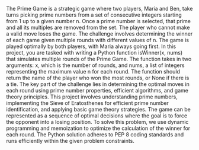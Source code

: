 The Prime Game is a strategic game where two players, Maria and Ben, take turns picking prime numbers from a set of consecutive integers starting from 1 up to a given number n. Once a prime number is selected, that prime and all its multiples are removed from the set. The player who cannot make a valid move loses the game. The challenge involves determining the winner of each game given multiple rounds with different values of n. The game is played optimally by both players, with Maria always going first.
In this project, you are tasked with writing a Python function isWinner(x, nums) that simulates multiple rounds of the Prime Game. The function takes in two arguments: x, which is the number of rounds, and nums, a list of integers representing the maximum value n for each round. The function should return the name of the player who won the most rounds, or None if there is a tie. The key part of the challenge lies in determining the optimal moves in each round using prime number properties, efficient algorithms, and game theory principles.
This project involves understanding prime numbers, implementing the Sieve of Eratosthenes for efficient prime number identification, and applying basic game theory strategies. The game can be represented as a sequence of optimal decisions where the goal is to force the opponent into a losing position. To solve this problem, we use dynamic programming and memoization to optimize the calculation of the winner for each round. The Python solution adheres to PEP 8 coding standards and runs efficiently within the given problem constraints.
